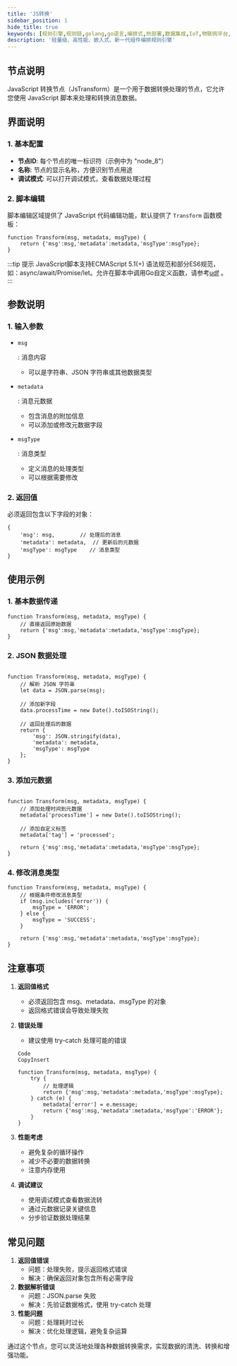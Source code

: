 ```yaml
---
title: 'JS转换'
sidebar_position: 1
hide_title: true
keywords: [规则引擎,规则链,golang,go语言,编排式,热部署,数据集成,IoT,物联网平台,组件化,流程自动化,自动化引擎,应用集成,事件框架]
description: '轻量级、高性能、嵌入式、新一代组件编排规则引擎'
---
```



## 节点说明

JavaScript 转换节点（JsTransform）是一个用于数据转换处理的节点，它允许您使用 JavaScript 脚本来处理和转换消息数据。

## 界面说明

### 1. 基本配置

- **节点ID**: 每个节点的唯一标识符（示例中为 "node_8"）
- **名称**: 节点的显示名称，方便识别节点用途
- **调试模式**: 可以打开调试模式，查看数据处理过程

### 2. 脚本编辑

脚本编辑区域提供了 JavaScript 代码编辑功能，默认提供了 `Transform` 函数模板：

```
function Transform(msg, metadata, msgType) {
    return {'msg':msg,'metadata':metadata,'msgType':msgType};
}
```
:::tip 提示
JavaScript脚本支持ECMAScript 5.1(+) 语法规范和部分ES6规范，如：async/await/Promise/let。允许在脚本中调用Go自定义函数，请参考[udf](https://rulego.cc/pages/d59341/#udf) 。
:::


## 参数说明

### 1. 输入参数

- ```
  msg
  ```

  : 消息内容

    - 可以是字符串、JSON 字符串或其他数据类型

- ```
  metadata
  ```

  : 消息元数据

    - 包含消息的附加信息
    - 可以添加或修改元数据字段

- ```
  msgType
  ```

  : 消息类型

    - 定义消息的处理类型
    - 可以根据需要修改

### 2. 返回值

必须返回包含以下字段的对象：

```
{
    'msg': msg,        // 处理后的消息
    'metadata': metadata,  // 更新后的元数据
    'msgType': msgType    // 消息类型
}
```

## 使用示例

### 1. 基本数据传递

```
function Transform(msg, metadata, msgType) {
    // 直接返回原始数据
    return {'msg':msg,'metadata':metadata,'msgType':msgType};
}
```

### 2. JSON 数据处理

```

function Transform(msg, metadata, msgType) {
    // 解析 JSON 字符串
    let data = JSON.parse(msg);
    
    // 添加新字段
    data.processTime = new Date().toISOString();
    
    // 返回处理后的数据
    return {
        'msg': JSON.stringify(data),
        'metadata': metadata,
        'msgType': msgType
    };
}
```

### 3. 添加元数据

```

function Transform(msg, metadata, msgType) {
    // 添加处理时间到元数据
    metadata['processTime'] = new Date().toISOString();
    
    // 添加自定义标签
    metadata['tag'] = 'processed';
    
    return {'msg':msg,'metadata':metadata,'msgType':msgType};
}
```

### 4. 修改消息类型

```
function Transform(msg, metadata, msgType) {
    // 根据条件修改消息类型
    if (msg.includes('error')) {
        msgType = 'ERROR';
    } else {
        msgType = 'SUCCESS';
    }
    
    return {'msg':msg,'metadata':metadata,'msgType':msgType};
}
```

## 注意事项

1. **返回值格式**

    - 必须返回包含 msg、metadata、msgType 的对象
    - 返回格式错误会导致处理失败

2. **错误处理**

    - 建议使用 try-catch 处理可能的错误

   ```
   Code
   CopyInsert
   
   function Transform(msg, metadata, msgType) {
       try {
           // 处理逻辑
           return {'msg':msg,'metadata':metadata,'msgType':msgType};
       } catch (e) {
           metadata['error'] = e.message;
           return {'msg':msg,'metadata':metadata,'msgType':'ERROR'};
       }
   }
   ```

3. **性能考虑**

    - 避免复杂的循环操作
    - 减少不必要的数据转换
    - 注意内存使用

4. **调试建议**

    - 使用调试模式查看数据流转
    - 通过元数据记录关键信息
    - 分步验证数据处理结果

## 常见问题

1. **返回值错误**
    - 问题：处理失败，提示返回格式错误
    - 解决：确保返回对象包含所有必需字段
2. **数据解析错误**
    - 问题：JSON.parse 失败
    - 解决：先验证数据格式，使用 try-catch 处理
3. **性能问题**
    - 问题：处理耗时过长
    - 解决：优化处理逻辑，避免复杂运算

通过这个节点，您可以灵活地处理各种数据转换需求，实现数据的清洗、转换和增强功能。
